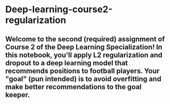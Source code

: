 # Deep-learning-course2-regularization

## Welcome to the second (required) assignment of Course 2 of the Deep Learning Specialization! In this notebook, you'll apply L2 regularization and dropout to a deep learning model that recommends positions to football players. Your "goal" (pun intended) is to avoid overfitting and make better recommendations to the goal keeper. 


